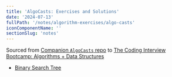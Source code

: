 ```yaml
---
title: 'AlgoCasts: Exercises and Solutions'
date: '2024-07-13'
fullPath: '/notes/algorithm-exercises/algo-casts'
iconComponentName: ''
sectionSlug: 'notes'
---
```


Sourced from [Companion `AlgoCasts` repo](https://github.com/StephenGrider/AlgoCasts) to [The Coding Interview Bootcamp: Algorithms + Data Structures](https://www.udemy.com/course/coding-interview-bootcamp-algorithms-and-data-structure/)

- [Binary Search Tree](/notes/algorithm-exercises/algo-casts/bst)

